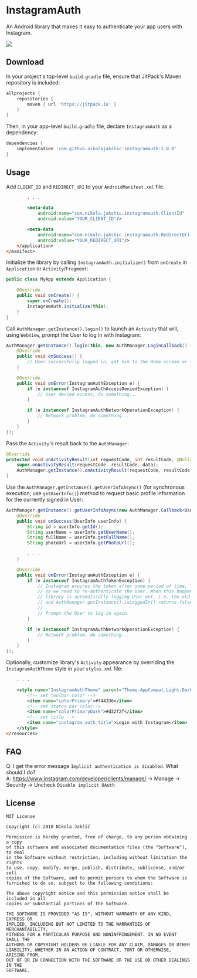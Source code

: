 # InstagramAuth

An Android library that makes it easy to authenticate your app users with Instagram.

[![](https://jitpack.io/v/nikolajakshic/instagramauth.svg)](https://jitpack.io/#nikolajakshic/instagramauth)

## Download

In your project's top-level `build.gradle` file, ensure that JitPack's Maven repository is included:

```groovy
allprojects {
    repositories {
        maven { url 'https://jitpack.io' }
    }
}
```

Then, in your app-level `build.gradle` file, declare `InstagramAuth` as a dependency:

```groovy
dependencies {
    implementation 'com.github.nikolajakshic:instagramauth:1.0.0'
}
```

## Usage

Add `CLIENT_ID` and `REDIRECT_URI` to your `AndroidManifest.xml` file:

```xml
        . . .

        <meta-data
            android:name="com.nikola.jakshic.instagramauth.ClientId"
            android:value="YOUR_CLIENT_ID"/>

        <meta-data
            android:name="com.nikola.jakshic.instagramauth.RedirectUri"
            android:value="YOUR_REDIRECT_URI"/>
    </application>
</manifest>
```

Initialize the library by calling `InstagramAuth.initialize()` from `onCreate` in `Application` or `Activity`/`Fragment`:

```java
public class MyApp extends Application {

    @Override
    public void onCreate() {
        super.onCreate();
        InstagramAuth.initialize(this);
    }
}
```

Call `AuthManager.getInstance().login()` to launch  an `Activity` that will, using `WebView`, prompt the User
to log in with Instagram:

```java
AuthManager.getInstance().login(this, new AuthManager.LoginCallback() {
    @Override
    public void onSuccess() {
        // User successfully logged in, get him to the Home screen or something...
    }

    @Override
    public void onError(InstagramAuthException e) {
        if (e instanceof InstagramAuthAccessDeniedException) {
            // User denied access, do something...
        }

        if (e instanceof InstagramAuthNetworkOperationException) {
            // Network problem, do something...
        }
    }
});
```

Pass the `Activity`'s result back to the `AuthManager`:

```java
@Override
protected void onActivityResult(int requestCode, int resultCode, @Nullable Intent data) {
    super.onActivityResult(requestCode, resultCode, data);
    AuthManager.getInstance().onActivityResult(requestCode, resultCode, data);
}
```

Use the `AuthManager.getInstance().getUserInfoAsync()` (for synchronous execution, use `getUserInfo()`) method to request basic profile information for the currently signed in User:

```java
AuthManager.getInstance().getUserInfoAsync(new AuthManager.Callback<UserInfo>() {
    @Override
    public void onSuccess(UserInfo userInfo) {
        String id = userInfo.getId();
        String userName = userInfo.getUserName();
        String fullName = userInfo.getFullName();
        String photoUrl = userInfo.getPhotoUrl();

        . . .
    }

    @Override
    public void onError(InstagramAuthException e) {
        if (e instanceof InstagramAuthTokenException) {
            // Instagram expires the token after some period of time,
            // so we need to re-authenticate the User. When this happens,
            // library is automatically logging User out, i.e. the old token is removed
            // and AuthManager.getInstance().isLoggedIn() returns false.
            //
            // Prompt the User to log in again.
        }

        if (e instanceof InstagramAuthNetworkOperationException) {
            // Network problem, do something...
        }
    }
});
```

Optionally, customize library's `Activity` appearance by overriding the `InstagramAuthTheme` style in your `styles.xml` file:

```xml
    . . .

    <style name="InstagramAuthTheme" parent="Theme.AppCompat.Light.DarkActionBar">
        <!-- set toolbar color -->
        <item name="colorPrimary">#f44336</item>
        <!-- set status bar color-->
        <item name="colorPrimaryDark">#d32f2f</item>
        <!-- set title -->
        <item name="instagram_auth_title">Login with Instagram</item>
    </style>
</resources>
```

## FAQ

Q: I get the error message `Implicit authentication is disabled`. What should I do?  
A: https://www.instagram.com/developer/clients/manage/ -> Manage -> Security -> Uncheck `Disable implicit OAuth`

## License

```
MIT License

Copyright (c) 2018 Nikola Jakšić

Permission is hereby granted, free of charge, to any person obtaining a copy
of this software and associated documentation files (the "Software"), to deal
in the Software without restriction, including without limitation the rights
to use, copy, modify, merge, publish, distribute, sublicense, and/or sell
copies of the Software, and to permit persons to whom the Software is
furnished to do so, subject to the following conditions:

The above copyright notice and this permission notice shall be included in all
copies or substantial portions of the Software.

THE SOFTWARE IS PROVIDED "AS IS", WITHOUT WARRANTY OF ANY KIND, EXPRESS OR
IMPLIED, INCLUDING BUT NOT LIMITED TO THE WARRANTIES OF MERCHANTABILITY,
FITNESS FOR A PARTICULAR PURPOSE AND NONINFRINGEMENT. IN NO EVENT SHALL THE
AUTHORS OR COPYRIGHT HOLDERS BE LIABLE FOR ANY CLAIM, DAMAGES OR OTHER
LIABILITY, WHETHER IN AN ACTION OF CONTRACT, TORT OR OTHERWISE, ARISING FROM,
OUT OF OR IN CONNECTION WITH THE SOFTWARE OR THE USE OR OTHER DEALINGS IN THE
SOFTWARE.
```
